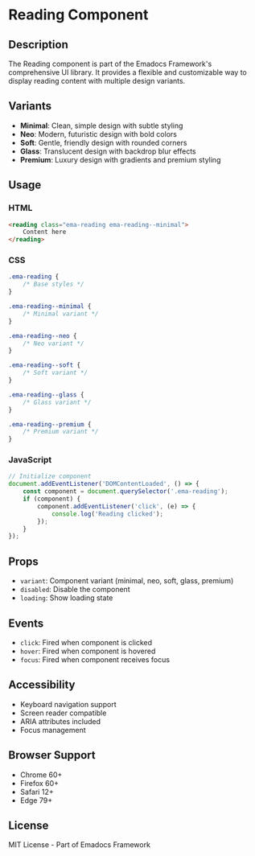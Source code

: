 # Reading Component

## Description
The Reading component is part of the Emadocs Framework's comprehensive UI library. It provides a flexible and customizable way to display reading content with multiple design variants.

## Variants
- **Minimal**: Clean, simple design with subtle styling
- **Neo**: Modern, futuristic design with bold colors
- **Soft**: Gentle, friendly design with rounded corners
- **Glass**: Translucent design with backdrop blur effects
- **Premium**: Luxury design with gradients and premium styling

## Usage

### HTML
```html
<reading class="ema-reading ema-reading--minimal">
    Content here
</reading>
```

### CSS
```css
.ema-reading {
    /* Base styles */
}

.ema-reading--minimal {
    /* Minimal variant */
}

.ema-reading--neo {
    /* Neo variant */
}

.ema-reading--soft {
    /* Soft variant */
}

.ema-reading--glass {
    /* Glass variant */
}

.ema-reading--premium {
    /* Premium variant */
}
```

### JavaScript
```javascript
// Initialize component
document.addEventListener('DOMContentLoaded', () => {
    const component = document.querySelector('.ema-reading');
    if (component) {
        component.addEventListener('click', (e) => {
            console.log('Reading clicked');
        });
    }
});
```

## Props
- `variant`: Component variant (minimal, neo, soft, glass, premium)
- `disabled`: Disable the component
- `loading`: Show loading state

## Events
- `click`: Fired when component is clicked
- `hover`: Fired when component is hovered
- `focus`: Fired when component receives focus

## Accessibility
- Keyboard navigation support
- Screen reader compatible
- ARIA attributes included
- Focus management

## Browser Support
- Chrome 60+
- Firefox 60+
- Safari 12+
- Edge 79+

## License
MIT License - Part of Emadocs Framework

